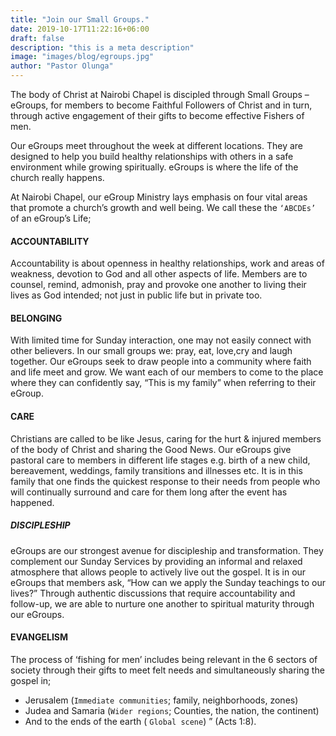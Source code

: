 ```yaml
---
title: "Join our Small Groups."
date: 2019-10-17T11:22:16+06:00
draft: false
description: "this is a meta description"
image: "images/blog/egroups.jpg"
author: "Pastor Olunga"
---
```


The body of Christ at Nairobi Chapel is discipled through Small Groups – eGroups, for members to become Faithful Followers of Christ and in turn, through active engagement of their gifts to become effective Fishers of men.

Our eGroups meet throughout the week at different locations. They are designed to help you build healthy relationships with others in a safe environment while growing spiritually. eGroups is where the life of the church really happens.

At Nairobi Chapel, our eGroup Ministry lays emphasis on four vital areas that promote a church’s growth and well being. We call these the `‘ABCDEs’` of an eGroup’s Life;

#### ACCOUNTABILITY

Accountability is about openness in healthy relationships, work and areas of weakness, devotion to God and all other aspects of life. Members are to counsel, remind, admonish, pray and provoke one another to living their lives as God intended; not just in public life but in private too.

#### BELONGING

With limited time for Sunday interaction, one may not easily connect with other believers. In our small groups we: pray, eat, love,cry and laugh together. Our eGroups seek to draw people into a community where faith and life meet and grow. We want each of our members to come to the place where they can confidently say, “This is my family” when referring to their eGroup.

#### CARE

Christians are called to be like Jesus, caring for the hurt & injured members of the body of Christ and sharing the Good News. Our eGroups give pastoral care to members in different life stages e.g. birth of a new child, bereavement, weddings, family transitions and illnesses etc. It is in this family that one finds the quickest response to their needs from people who will continually surround and care for them long after the event has happened.

##### DISCIPLESHIP

eGroups are our strongest avenue for discipleship and transformation. They complement our Sunday Services by providing an informal and relaxed atmosphere that allows people to actively live out the gospel. It is in our eGroups that members ask, “How can we apply the Sunday teachings to our lives?” Through authentic discussions that require accountability and follow-up, we are able to nurture one another to spiritual maturity through our eGroups.

#### EVANGELISM

The process of ‘fishing for men’ includes being relevant in the 6 sectors of society through their gifts to meet felt needs and simultaneously sharing the gospel in;

- Jerusalem (`Immediate communities`; family, neighborhoods, zones)
- Judea and Samaria (`Wider regions`; Counties, the nation, the continent)
- And to the ends of the earth ( `Global scene`) ” (Acts 1:8).
